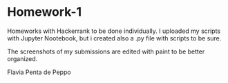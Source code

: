 # Homework-1
Homeworks with Hackerrank to be done individually. 
I uploaded my scripts with Jupyter Nootebook, but i created also a .py file with scripts to be sure.

The screenshots of my submissions are edited with paint to be better organized.

Flavia Penta de Peppo

